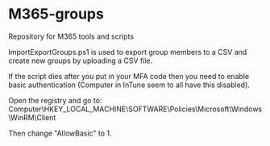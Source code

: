 # M365-groups
Repository for M365 tools and scripts

ImportExportGroups.ps1 is used to export group members to a CSV and create new groups by uploading a CSV file.


If the script dies after you put in your MFA code then you need to enable basic authentication (Computer in InTune seem to all have this disabled).

Open the registry and go to:  Computer\HKEY_LOCAL_MACHINE\SOFTWARE\Policies\Microsoft\Windows\WinRM\Client

Then change "AllowBasic" to 1.
